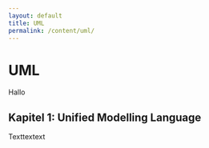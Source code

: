 ```yaml
---
layout: default
title: UML
permalink: /content/uml/
---
```


# UML

Hallo

## Kapitel 1: Unified Modelling Language

Texttextext
